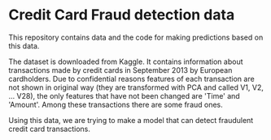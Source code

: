 # Credit Card Fraud detection data
 This repository contains data and the code for making predictions based on this data.

The dataset is downloaded from Kaggle. It contains information about transactions made by credit cards in September 2013 by European cardholders. Due to confidential reasons features of each transaction are not shown in original way (they are transformed with PCA and called V1, V2, … V28), the only features that have not been changed are 'Time' and 'Amount'. Among these transactions there are some fraud ones.

Using this data, we are trying to make a model that can detect fraudulent credit card transactions.
